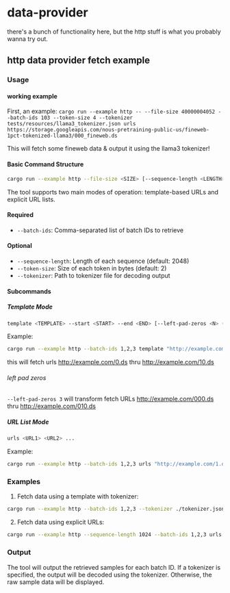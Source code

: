 # data-provider

there's a bunch of functionality here, but the http stuff is what you probably wanna try out.

## http data provider fetch example

### Usage

#### working example

First, an example:
`cargo run --example http -- --file-size 40000004052 --batch-ids 103 --token-size 4 --tokenizer tests/resources/llama3_tokenizer.json urls https://storage.googleapis.com/nous-pretraining-public-us/fineweb-1pct-tokenized-llama3/000_fineweb.ds`

This will fetch some fineweb data & output it using the llama3 tokenizer!

#### Basic Command Structure

```bash
cargo run --example http --file-size <SIZE> [--sequence-length <LENGTH>] [--token-size <SIZE>] --batch-ids <IDS> [--tokenizer <PATH>] <SUBCOMMAND>
```

The tool supports two main modes of operation: template-based URLs and explicit URL lists.

#### Required

- `--batch-ids`: Comma-separated list of batch IDs to retrieve

#### Optional

- `--sequence-length`: Length of each sequence (default: 2048)
- `--token-size`: Size of each token in bytes (default: 2)
- `--tokenizer`: Path to tokenizer file for decoding output

#### Subcommands

##### Template Mode

```bash
template <TEMPLATE> --start <START> --end <END> [--left-pad-zeros <N> (default 0)]
```

Example:

```bash
cargo run --example http --batch-ids 1,2,3 template "http://example.com/{}.ds" --start 0 --end 10
```

this will fetch urls http://example.com/0.ds thru http://example.com/10.ds

###### left pad zeros

`--left-pad-zeros 3` will transform fetch URLs http://example.com/000.ds thru http://example.com/010.ds

##### URL List Mode

```bash
urls <URL1> <URL2> ...
```

Example:

```bash
cargo run --example http --batch-ids 1,2,3 urls "http://example.com/1.ds" "http://example.com/2.ds"
```

### Examples

1. Fetch data using a template with tokenizer:

```bash
cargo run --example http --batch-ids 1,2,3 --tokenizer ./tokenizer.json template "http://example.com/{}.ds" --start 0 --end 10
```

2. Fetch data using explicit URLs:

```bash
cargo run --example http --sequence-length 1024 --batch-ids 1,2,3 urls "http://example.com/data1.ds" "http://example.com/data2.ds"
```

### Output

The tool will output the retrieved samples for each batch ID. If a tokenizer is specified, the output will be decoded using the tokenizer. Otherwise, the raw sample data will be displayed.
